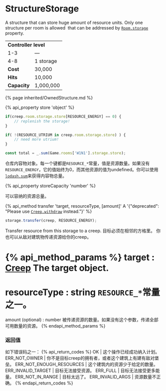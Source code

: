 # StructureStorage

<img src="img/storage.png" alt="" align="right" />

A structure that can store huge amount of resource units. Only one structure per room is allowed 
that can be addressed by [`Room.storage`](#Room.storage) property.</p>

<table class="table gameplay-info">
    <tbody>
    <tr>
        <td colspan="2"><strong>Controller level</strong></td>
    </tr>
    <tr>
        <td>1-3</td>
        <td>—</td>
    </tr>
    <tr>
        <td>4-8</td>
        <td>1 storage</td>
    </tr>
    <tr>
        <td><strong>Cost</strong></td>
        <td>30,000</td>
    </tr>
    <tr>
        <td><strong>Hits</strong></td>
        <td>10,000</td>
    </tr>
    <tr>
        <td><strong>Capacity</strong></td>
        <td>1,000,000</td>
    </tr>
    </tbody>
</table>

{% page inherited/OwnedStructure.md %}


{% api_property store 'object' %}

```javascript
if(creep.room.storage.store[RESOURCE_ENERGY] == 0) {
    // replenish the storage!
}
```

```javascript
if( !(RESOURCE_UTRIUM in creep.room.storage.store) ) {
    // need more utrium!
}
```

```javascript
const total = _.sum(Game.rooms['W1N1'].storage.store);
```

仓库内容物对象。每一个键都是<code>RESOURCE_*</code>常量，值是资源数量。如果没有<code>RESOURCE_ENERGY</code>，它的值始终为0，而其他资源的值为undefined。你可以使用<a href="https://github.com/lodash/lodash/blob/3.10.1/doc/README.md#_sumcollection-iteratee-thisarg"><code>lodash.sum</code></a>来获得内容物总量。



{% api_property storeCapacity 'number' %}



可以容纳的资源总量。



{% api_method transfer 'target, resourceType, [amount]' A '{"deprecated": "Please use [`Creep.withdraw`](#Creep.withdraw) instead."}' %}

```javascript
storage.transfer(creep, RESOURCE_ENERGY);
```

Transfer resource from this storage to a creep. 目标必须在相邻的方格里。 你也可以从敌对建筑物传递资源给你的creep。

{% api_method_params %}
target : <a href="#Creep">Creep</a>
The target object.
===
resourceType : string
<code>RESOURCE_*</code>常量之一。
===
amount (optional) : number
被传递资源的数量。如果没有这个参数，传递全部可用数量的资源。
{% endapi_method_params %}


### 返回值

如下错误码之一：
{% api_return_codes %}
OK | 这个操作已经成功纳入计划。
ERR_NOT_OWNER | 你不是目标creep的拥有者，或者这个建筑上有建有敌对堡垒。
ERR_NOT_ENOUGH_RESOURCES | 这个建筑内的资源少于给定的数量。
ERR_INVALID_TARGET | 目标无法接受资源。
ERR_FULL | 目标无法接受更多能量。
ERR_NOT_IN_RANGE | 目标太远了。
ERR_INVALID_ARGS | 资源数量不正确。
{% endapi_return_codes %}


